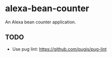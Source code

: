 # alexa-bean-counter
An Alexa bean counter application.

## TODO

- Use pug lint: https://github.com/pugjs/pug-lint
